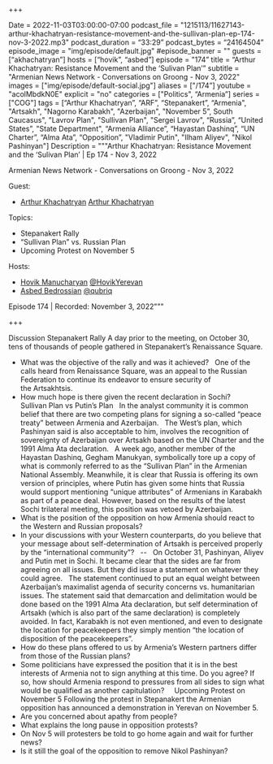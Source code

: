 +++

Date = 2022-11-03T03:00:00-07:00
podcast_file = "1215113/11627143-arthur-khachatryan-resistance-movement-and-the-sullivan-plan-ep-174-nov-3-2022.mp3"
podcast_duration = “33:29”
podcast_bytes = “24164504”
episode_image = "img/episode/default.jpg"
#episode_banner = ""
guests = [“akhachatryan”]
hosts = [“hovik”, “asbed”]
episode = "174”
title = “Arthur Khachatryan: Resistance Movement and the ‘Sulivan Plan’”
subtitle = "Armenian News Network - Conversations on Groong - Nov 3, 2022"
images = ["img/episode/default-social.jpg"]
aliases = ["/174”]
youtube = "acolMbdkN0E"
explicit = "no"
categories = ["Politics", “Armenia”]
series = ["COG"]
tags = [“Arthur Khachatryan”, “ARF”, “Stepanakert”, “Armenia", "Artsakh", "Nagorno Karabakh", "Azerbaijan", "November 5”, South Caucasus", "Lavrov Plan", "Sullivan Plan", "Sergei Lavrov", “Russia”, “United States”, "State Department", “Armenia Alliance”, “Hayastan Dashinq”, “UN Charter”, “Alma Ata”, “Opposition”, "Vladimir Putin", "Ilham Aliyev", "Nikol Pashinyan"]
Description = """Arthur Khachatryan: Resistance Movement and the ‘Sulivan Plan’ | Ep 174 - Nov 3, 2022

Armenian News Network - Conversations on Groong - Nov 3, 2022

Guest: 
* [Arthur Khachatryan](/guest/akhachatryan) [Arthur Khachatryan](https://www.facebook.com/arthur.khachatryan)

Topics:
* Stepanakert Rally
* “Sullivan Plan” vs. Russian Plan
* Upcoming Protest on November 5

Hosts:

* [Hovik Manucharyan](/host/hovik/) [@HovikYerevan](https://twitter.com/HovikYerevan)
* [Asbed Bedrossian](/host/asbed/) [@qubriq](https://twitter.com/qubriq)

Episode 174 | Recorded: November 3, 2022"""

+++

Discussion
Stepanakert Rally
A day prior to the meeting, on October 30, tens of thousands of people gathered in Stepanakert’s Renaissance Square.
* What was the objective of the rally and was it achieved?
 
One of the calls heard from Renaissance Square, was an appeal to the Russian Federation to continue its endeavor to ensure security of the Artsakhtsis.
 
* How much hope is there given the recent declaration in Sochi?
 
 
Sullivan Plan vs Putin’s Plan
 
In the analyst community it is common belief that there are two competing plans for signing a so-called “peace treaty” between Armenia and Azerbaijan.
 
The West’s plan, which Pashinyan said is also acceptable to him, involves the recognition of sovereignty of Azerbaijan over Artsakh based on the UN Charter and the 1991 Alma Ata declaration.
 
A week ago, another member of the Hayastan Dashinq, Gegham Manukyan, symbolically tore up a copy of what is commonly referred to as the “Sullivan Plan” in the Armenian National Assembly. Meanwhile, it is clear that Russia is offering its own version of principles, where Putin has given some hints that Russia would support mentioning “unique attributes” of Armenians in Karabakh as part of a peace deal. However, based on the results of the latest Sochi trilateral meeting, this position was vetoed by Azerbaijan.
 
* What is the position of the opposition on how Armenia should react to the Western and Russian proposals?
* In your discussions with your Western counterparts, do you believe that your message about self-determination of Artsakh is perceived properly by the “international community”?
 
--
 
On October 31, Pashinyan, Aliyev and Putin met in Sochi. It became clear that the sides are far from agreeing on all issues. But they did issue a statement on whatever they could agree.
 
The statement continued to put an equal weight between Azerbaijan’s maximalist agenda of security concerns vs. humanitarian issues. The statement said that demarcation and delimitation would be done based on the 1991 Alma Ata declaration, but self determination of Artsakh (which is also part of the same declaration) is completely avoided. In fact, Karabakh is not even mentioned, and even to designate the location for peacekeepers they simply mention “the location of disposition of the peacekeepers”.
 
* How do these plans offered to us by Armenia’s Western partners differ from those of the Russian plans?
* Some politicians have expressed the position that it is in the best interests of Armenia not to sign anything at this time. Do you agree? If so, how should Armenia respond to pressures from all sides to sign what would be qualified as another capitulation?
 
 
Upcoming Protest on November 5
Following the protest in Stepanakert the Armenian opposition has announced a demonstration in Yerevan on November 5.
* Are you concerned about apathy from people?
* What explains the long pause in opposition protests?
* On Nov 5 will protesters be told to go home again and wait for further news?
* Is it still the goal of the opposition to remove Nikol Pashinyan?
